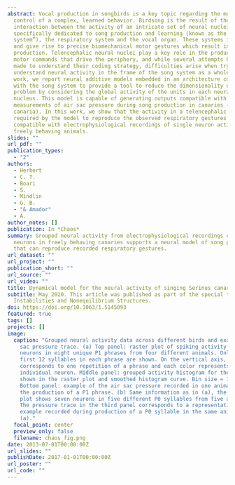 ```yaml
---
abstract: Vocal production in songbirds is a key topic regarding the motor
  control of a complex, learned behavior. Birdsong is the result of the
  interaction between the activity of an intricate set of neural nuclei
  specifically dedicated to song production and learning (known as the “song
  system”), the respiratory system and the vocal organ. These systems interact
  and give rise to precise biomechanical motor gestures which result in song
  production. Telencephalic neural nuclei play a key role in the production of
  motor commands that drive the periphery, and while several attempts have been
  made to understand their coding strategy, difficulties arise when trying to
  understand neural activity in the frame of the song system as a whole. In this
  work, we report neural additive models embedded in an architecture compatible
  with the song system to provide a tool to reduce the dimensionality of the
  problem by considering the global activity of the units in each neural
  nucleus. This model is capable of generating outputs compatible with
  measurements of air sac pressure during song production in canaries (Serinus
  canaria). In this work, we show that the activity in a telencephalic nucleus
  required by the model to reproduce the observed respiratory gestures is
  compatible with electrophysiological recordings of single neuron activity in
  freely behaving animals.
slides: ""
url_pdf: ""
publication_types:
  - "2"
authors:
  - Herbert
  - C. T.
  - Boari
  - S.
  - Mindlin
  - G. B.
  - "& Amador"
  - A.
author_notes: []
publication: In *Chaos*
summary: Grouped neural activity from electrophysiological recordings of single
  neurons in freely behaving canaries supports a neural model of song production
  that can reproduce recorded respiratory gestures.
url_dataset: ""
url_project: ""
publication_short: ""
url_source: ""
url_video: ""
title: Dynamical model for the neural activity of singing Serinus canaria
subtitle: May 2020. This article was published as part of the special topic on
  Instabilities and Nonequilibrium Structures.
doi: https://doi.org/10.1063/1.5145093
featured: true
tags: []
projects: []
image:
  caption: "Grouped neural activity data across different birds and example air
    sac pressure trace. (a) Top panel: raster plot of spiking activity of seven
    neurons in eight unique P1 phrases from four different animals. Only the
    first 12 syllables in each phrase are shown. On the vertical axis, each line
    corresponds to one repetition of a phrase and each color represents an
    individual neuron. Middle panel: grouped activity histogram for the neurons
    shown in the raster plot and smoothed histogram curve. Bin size = 15 ms.
    Bottom panel: example of the air sac pressure recorded in one animal during
    the production of a P1 phrase. (b) Same information as in (a), the raster
    plot shows seven neurons in five different P0 syllables from five animals.
    The pressure trace in the third panel corresponds to a representative
    example recorded during production of a P0 syllable in the same animal as in
    (a)."
  focal_point: center
  preview_only: false
  filename: chaos_fig.png
date: 2013-07-01T00:00:00Z
url_slides: ""
publishDate: 2017-01-01T00:00:00Z
url_poster: ""
url_code: ""
---
```

